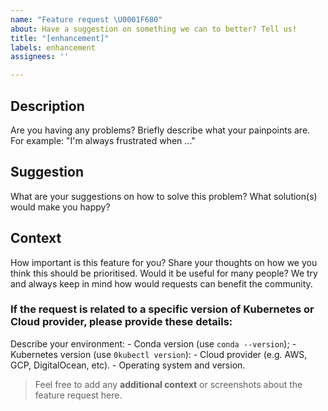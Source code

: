 ```yaml
---
name: "Feature request \U0001F680"
about: Have a suggestion on something we can to better? Tell us!
title: "[enhancement]"
labels: enhancement
assignees: ''

---
```


## Description
Are you having any problems? Briefly describe what your painpoints are. For example: "I'm always frustrated when ..."

## Suggestion
What are your suggestions on how to solve this problem? What solution(s) would make you happy?

## Context
How important is this feature for you? Share your thoughts on how we you think this should be prioritised. Would it be useful for many people? We try and always keep in mind how would requests can benefit the community.

### If the request is related to a specific version of Kubernetes or Cloud provider, please provide these details:
Describe your environment:
    - Conda version (use `conda --version`);
    - Kubernetes version (use `0kubectl version`):
    - Cloud provider (e.g. AWS, GCP, DigitalOcean, etc).
    - Operating system and version.

> Feel free to add any **additional context** or screenshots about the feature request here.
